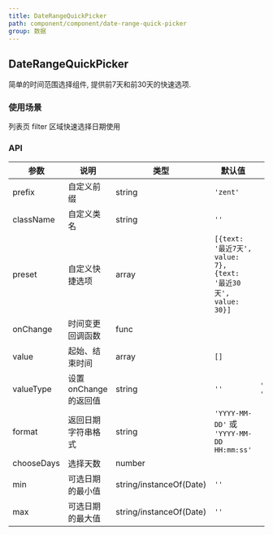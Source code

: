 ```yaml
---
title: DateRangeQuickPicker
path: component/component/date-range-quick-picker
group: 数据
---
```


## DateRangeQuickPicker

简单的时间范围选择组件, 提供前7天和前30天的快速选项.

### 使用场景

列表页 filter 区域快速选择日期使用

### API

| 参数            | 说明               | 类型             | 默认值      | 备选值     |
|------          |------              |------            |--------    |--------   |
| prefix         | 自定义前缀           | string          | `'zent'`    |           |
| className      | 自定义类名          | string            |   `''`      |              |
| preset         | 自定义快捷选项      | array             | `[{text: '最近7天', value: 7}, {text: '最近30天', value: 30}]`    |           |
| onChange       | 时间变更回调函数  | func             |         |              |
| value          | 起始、结束时间       | array           |   `[]`        |             |
| valueType | 设置 onChange 的返回值  | string     | `''` | `'string'`, `'number'` |
| format         | 返回日期字符串格式   |  string          |   `'YYYY-MM-DD'` 或 `'YYYY-MM-DD HH:mm:ss'`   |           |
| chooseDays     | 选择天数           |  number          |               |         |
| min            | 可选日期的最小值    | string/instanceOf(Date)  | `''`  |    |
| max            | 可选日期的最大值    | string/instanceOf(Date)  | `''`  |    |
